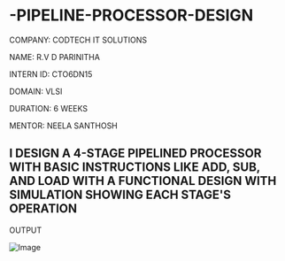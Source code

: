 # -PIPELINE-PROCESSOR-DESIGN

COMPANY: CODTECH IT SOLUTIONS

NAME: R.V D PARINITHA

INTERN ID: CTO6DN15

DOMAIN: VLSI

DURATION: 6 WEEKS

MENTOR: NEELA SANTHOSH

## I DESIGN A 4-STAGE PIPELINED PROCESSOR WITH BASIC INSTRUCTIONS LIKE ADD, SUB, AND LOAD WITH A FUNCTIONAL DESIGN  WITH SIMULATION SHOWING EACH STAGE'S OPERATION 
 

 OUTPUT 

![Image](https://github.com/user-attachments/assets/5811145f-c121-4736-b2e7-238684cf6304)
 

 
